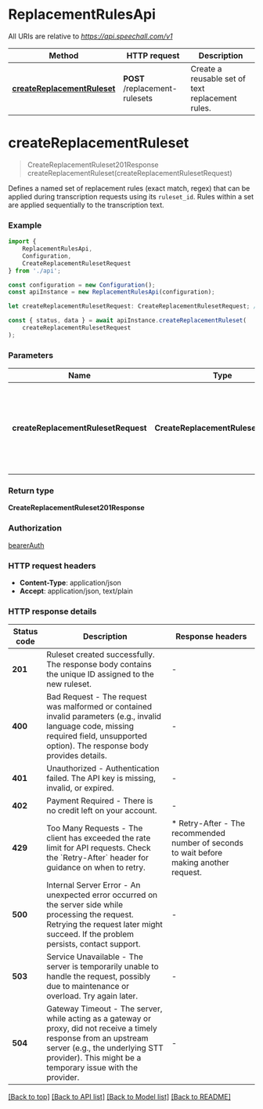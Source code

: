 # ReplacementRulesApi

All URIs are relative to *https://api.speechall.com/v1*

|Method | HTTP request | Description|
|------------- | ------------- | -------------|
|[**createReplacementRuleset**](#createreplacementruleset) | **POST** /replacement-rulesets | Create a reusable set of text replacement rules.|

# **createReplacementRuleset**
> CreateReplacementRuleset201Response createReplacementRuleset(createReplacementRulesetRequest)

Defines a named set of replacement rules (exact match, regex) that can be applied during transcription requests using its `ruleset_id`. Rules within a set are applied sequentially to the transcription text. 

### Example

```typescript
import {
    ReplacementRulesApi,
    Configuration,
    CreateReplacementRulesetRequest
} from './api';

const configuration = new Configuration();
const apiInstance = new ReplacementRulesApi(configuration);

let createReplacementRulesetRequest: CreateReplacementRulesetRequest; //JSON object containing the name for the ruleset and an array of replacement rule objects.

const { status, data } = await apiInstance.createReplacementRuleset(
    createReplacementRulesetRequest
);
```

### Parameters

|Name | Type | Description  | Notes|
|------------- | ------------- | ------------- | -------------|
| **createReplacementRulesetRequest** | **CreateReplacementRulesetRequest**| JSON object containing the name for the ruleset and an array of replacement rule objects. | |


### Return type

**CreateReplacementRuleset201Response**

### Authorization

[bearerAuth](../README.md#bearerAuth)

### HTTP request headers

 - **Content-Type**: application/json
 - **Accept**: application/json, text/plain


### HTTP response details
| Status code | Description | Response headers |
|-------------|-------------|------------------|
|**201** | Ruleset created successfully. The response body contains the unique ID assigned to the new ruleset. |  -  |
|**400** | Bad Request - The request was malformed or contained invalid parameters (e.g., invalid language code, missing required field, unsupported option). The response body provides details. |  -  |
|**401** | Unauthorized - Authentication failed. The API key is missing, invalid, or expired. |  -  |
|**402** | Payment Required - There is no credit left on your account. |  -  |
|**429** | Too Many Requests - The client has exceeded the rate limit for API requests. Check the &#x60;Retry-After&#x60; header for guidance on when to retry. |  * Retry-After - The recommended number of seconds to wait before making another request. <br>  |
|**500** | Internal Server Error - An unexpected error occurred on the server side while processing the request. Retrying the request later might succeed. If the problem persists, contact support. |  -  |
|**503** | Service Unavailable - The server is temporarily unable to handle the request, possibly due to maintenance or overload. Try again later. |  -  |
|**504** | Gateway Timeout - The server, while acting as a gateway or proxy, did not receive a timely response from an upstream server (e.g., the underlying STT provider). This might be a temporary issue with the provider. |  -  |

[[Back to top]](#) [[Back to API list]](../README.md#documentation-for-api-endpoints) [[Back to Model list]](../README.md#documentation-for-models) [[Back to README]](../README.md)

